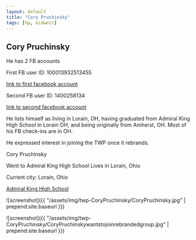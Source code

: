 ```yaml
---
layout: default
title: "Cory Pruchinsky"
tags: [hp, midwest]
---
```



## Cory Pruchinsky
He has 2 FB accountsFirst FB user ID: 100013932513455[link to first facebook account](https://www.facebook.com/100013932513455)Second FB user ID: 1400258134[link to second facebook account](https://www.facebook.com/1400258134)He lists himself as living in Lorain, OH, having graduated from Admiral King High School in Lorain OH, and being originally from Amherst, OH. Most of his FB check-ins are in OH.He expressed interest in joining the TWP once it rebrands.


 Cory Pruchinsky


 Went to Admiral King High School Lives in Lorain, Ohio

Current city: Lorain, Ohio

[Admiral King High School](https://www.facebook.com/pages/Admiral-King-High-School/770628742955863) 





![screenshot]({{ "/assets/img/twp-CoryPruchinsky/CoryPruchinsky.jpg" | prepend:site.baseurl }})


![screenshot]({{ "/assets/img/twp-CoryPruchinsky/CoryPruchinskywantstojoinrebrandedgroup.jpg" | prepend:site.baseurl }})